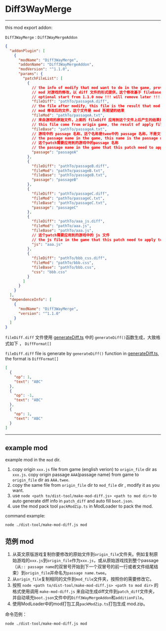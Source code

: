 # Diff3WayMerge

---

this mod export addon:

`Diff3WayMerge` : `Diff3WayMergeAddon`

```json lines
{
  "addonPlugin": [
    {
      "modName": "Diff3WayMerge",
      "addonName": "Diff3WayMergeAddon",
      "modVersion": "^1.1.0",
      "params": {
        "patchFileList": [
          {
            // the info of modify that mod want to do in the game, provide as a diff file, it is calc base on fileBase
            // mod 对游戏的修改，以 diff 文件的形式提供，这个修改基于 fileBase 到 fileMod 的变更计算产生
            // optional start from 1.1.0 now !!! will remove later !!!
            "fileDiff": "pathTo/passageA.diff",
            // the file after modify, this file is the result that mod want to do
            // mod 修改后的文件，这个文件是 mod 所期望的结果
            "fileMod": "pathTo/passageA.txt",
            // 来自游戏的原始文件，上面的 fileDiff 应用到这个文件上后产生的结果是mod所期望的结果
            // this file come from origin game, the result of apply fileDiff to this file is what mod want to do
            "fileBase": "pathTo/passageA.txt",
            // 游戏中的 passage 名称，这个名称是twee中的 passage 名称，不是文件名。
            // the passage name in the game, this name is the passage name in the twee, not the file name.
            // 这个patch需要应用到的游戏中的passage 名称
            // the passage name in the game that this patch need to apply to
            "passage": "passageA"
          },
          {
            "fileDiff": "pathTo/passageB.diff",
            "fileMod": "pathTo/passageB.txt",
            "fileBase": "pathTo/passageB.txt",
            "passage": "passageB"
          },
          {
            "fileDiff": "pathTo/passageC.diff",
            "fileMod": "pathTo/passageC.txt",
            "fileBase": "pathTo/passageC.txt",
            "passage": "passageC"
          },
          {
            "fileDiff": "pathTo/aaa_js.diff",
            "fileMod": "pathTo/aaa.js",
            "fileBase": "pathTo/aaa.js",
            // 这个patch需要应用到的游戏中的 js 文件
            // the js file in the game that this patch need to apply to
            "js": "aaa.js"
          },
          {
            "fileDiff": "pathTo/bbb_css.diff",
            "fileMod": "pathTo/bbb.css",
            "fileBase": "pathTo/bbb.css",
            "css": "bbb.css"
          }
        ]
      }
    }
  ],
  "dependenceInfo": [
    {
      "modName": "Diff3WayMerge",
      "version": "^1.1.0"
    }
  ]
}
```

`fileDiff.diff` 文件使用 [generateDiff.ts](tool%2FgenerateDiff.ts) 中的 `generateDiff()`函数生成，大致格式如下 ， `DiffFormat[]`

`fileDiff.diff` file is generate by `generateDiff()` function in [generateDiff.ts](tool%2FgenerateDiff.ts), the format is `DiffFormat[]`


```json lines
[
  {
    "op": 1,
    "text": "ABC"
  },
  {
    "op": -1,
    "text": "ABC"
  },
  {
    "op": 1,
    "text": "ABC"
  }
]
```

---

## example mod

example mod in the `mod` dir.


1. copy origin `xxx.js` file from game (english verion) to `origin_file` dir as `xxx.js`. copy origin passage `AAA`(passage name) from game to `origin_file` dir as `AAA.twee`.
2. copy the same file from `origin_file` dir to `mod_file` dir , modify it as you want.
3. use `node <path to/dist-tool/make-mod-diff.js> <path to mod dir>` to auto generate diff info in `patch_diff` and auto fill `boot.json`.
4. use the mod pack tool `packModZip.ts` in ModLoader to pack the mod.

command example:

```
node ./dist-tool/make-mod-diff.js mod
```


## 范例 mod

1. 从英文原版游戏复制你要修改的原始文件到`origin_file`文件夹。例如复制原始游戏的`xxx.js`到`origin_file`作为`xxx.js`，或从原始游戏找到整个passage（从`:: passage name`的双冒号开始到下一个双冒号的前一行或者文件结尾结束）到`origin_file`并命名为`passage name.twee`。
2. 从`origin_file`复制相同的文件到`mod_file`文件夹，按照你的需要修改它。
3. 按照 `node <path to/dist-tool/make-mod-diff.js> <path to mod dir>` 的格式使用调用 `make-mod-diff.js` 来自动生成diff文件到`patch_diff`文件夹，并自动填充`boot.json`文件中的`Diff3WayMergeAddon`和`additionFile`。
4. 使用ModLoader中的mod打包工具`packModZip.ts`打包生成 mod.zip。

命令范例：

```
node ./dist-tool/make-mod-diff.js mod
```


